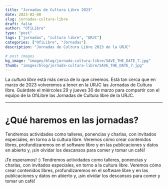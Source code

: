 ```yaml
---
title: "Jornadas de Cultura Libre 2023"
date: 2023-02-08
slug: jornadas-cultura-libre
draft: false
author: "OfiLibre"
type: "post"
tags: ["jornadas", "cultura libre", "URJC"]
categories: ["OfiLibre", "Jornadas"]
description: "Jornadas de Cultura Libre 2023 de la URJC"

# post images 
bg_image: "images/blog/jornada-cultura-libre/SAVE_THE_DATE_7.jpg" 
thumb: "images/blog/jornada-cultura-libre/SAVE_THE_DATE_7.jpg"
---
```

La *cultura libre* está más cerca de lo que creemos. Está tan cerca que en marzo de 2023 volveremos a tener en la URJC las Jornadas de Cultura libre. Guárdate el miércoles 29 y jueves 30 de marzo para compartir con el equipo de la OfiLibre las Jornadas de Cultura libre de la URJC.

---
# ¿Qué haremos en las jornadas?
Tendremos actividades como talleres, ponencias y charlas, con invitados especiales, en torno a la cultura libre. Veremos cómo crear contenidos libres, profundizaremos en el software libre y en las publicaciones y datos en abierto y, ¡sin olvidar los descansos para comer y tomar un café!

¡Te esperamos! :)
Tendremos actividades como talleres, ponencias y charlas, con invitados especiales, en torno a la cultura libre. Veremos cómo crear contenidos libres, profundizaremos en el software libre y en las publicaciones y datos en abierto y, ¡sin olvidar los descansos para comer y tomar un café!
